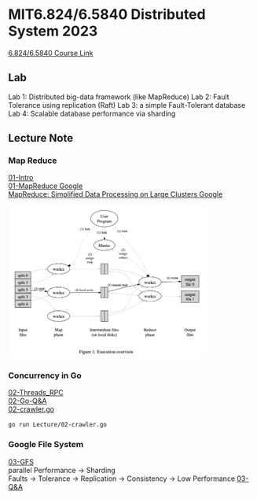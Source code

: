 # MIT6.824/6.5840 Distributed System 2023

[6.824/6.5840 Course Link](https://pdos.csail.mit.edu/6.824/)

## Lab

Lab 1: Distributed big-data framework (like MapReduce)
Lab 2: Fault Tolerance using replication (Raft)
Lab 3: a simple Fault-Tolerant database
Lab 4: Scalable database performance via sharding

## Lecture Note
### Map Reduce
[01-Intro](./Lecture/01-Intro.md)  
[01-MapReduce Google](./Lecture/01-MapReduce.md)  
[MapReduce: Simplified Data Processing on Large Clusters Google](./Paper/01-mapreduce.pdf)  

<img src="./Paper/01-Execution.png" alt="Execution Diagram " width= "80%">

### Concurrency in Go
[02-Threads_RPC](./Lecture/02-Threads_RPC.md)     
[02-Go-Q&A](./Lecture/02-faq.md)  
[02-crawler.go](./Lecture/02-crawler.go)   
```
go run Lecture/02-crawler.go
```

### Google File System
[03-GFS](./Lecture/03-GFS.md)     
parallel Performance -> Sharding   
Faults -> Tolerance -> Replication -> Consistency -> Low Performance
[03-Q&A](./Lecture/03-faq.md)  
